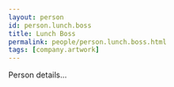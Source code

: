 ```yaml
---
layout: person
id: person.lunch.boss
title: Lunch Boss
permalink: people/person.lunch.boss.html
tags: [company.artwork]
---
```


Person details...